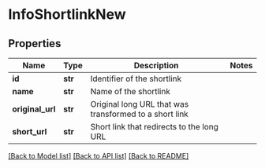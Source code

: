 # InfoShortlinkNew


## Properties
Name | Type | Description | Notes
------------ | ------------- | ------------- | -------------
**id** | **str** | Identifier of the shortlink | 
**name** | **str** | Name of the shortlink | 
**original_url** | **str** | Original long URL that was transformed to a short link | 
**short_url** | **str** | Short link that redirects to the long URL | 


[[Back to Model list]](../../README.md#models) [[Back to API list]](../../README.md#available-methods) [[Back to README]](../../README.md)



